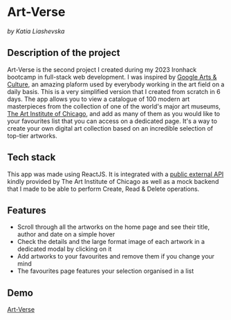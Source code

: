 # Art-Verse

_by Katia Liashevska_

## Description of the project

Art-Verse is the second project I created during my 2023 Ironhack bootcamp in full-stack web development. I was inspired by [Google Arts & Culture](https://artsandculture.google.com/), an amazing plaform used by everybody working in the art field on a daily basis. This is a very simplified version that I created from scratch in 6 days.
The app allows you to view a catalogue of 100 modern art masterpieces from the collection of one of the world's major art museums, [The Art Institute of Chicago](https://www.artic.edu/), and add as many of them as you would like to your favourites list that you can access on a dedicated page. It's a way to create your own digital art collection based on an incredible selection of top-tier artworks.

## Tech stack

This app was made using ReactJS.
It is integrated with a [public external API](https://api.artic.edu/docs/) kindly provided by The Art Institute of Chicago as well as a mock backend that I made to be able to perform Create, Read & Delete operations.

## Features

-   Scroll through all the artworks on the home page and see their title, author and date on a simple hover
-   Check the details and the large format image of each artwork in a dedicated modal by clicking on it
-   Add artworks to your favourites and remove them if you change your mind
-   The favourites page features your selection organised in a list

## Demo

[Art-Verse](https://art-verse.netlify.app/ "Art-Verse")
